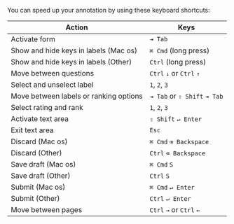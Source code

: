 You can speed up your annotation by using these keyboard shortcuts:

| Action                                 | Keys                              |
| -------------------------------------- | --------------------------------- |
| Activate form                          | `⇥ Tab`                           |
| Show and hide keys in labels (Mac os)  | `⌘ Cmd` (long press)              |
| Show and hide keys in labels (Other)   | `Ctrl` (long press)               |
| Move between questions                 | `Ctrl` `↓` or `Ctrl` `↑`  |
| Select and unselect label              | `1`, `2`, `3`                     |
| Move between labels or ranking options | `⇥ Tab` or `⇧ Shift` `⇥ Tab`      |
| Select rating and rank                 | `1`, `2`, `3`                     |
| Activate text area                     | `⇧ Shift` `↵ Enter`               |
| Exit text area                         | `Esc`                             |
| Discard (Mac os)                       | `⌘ Cmd` `⌫ Backspace`             |
| Discard (Other)                        | `Ctrl` `⌫ Backspace`              |
| Save draft (Mac os)                    | `⌘ Cmd` `S`                       |
| Save draft (Other)                     | `Ctrl` `S`                        |
| Submit (Mac os)                        | `⌘ Cmd` `↵ Enter`                 |
| Submit (Other)                         | `Ctrl` `↵ Enter`                  |
| Move between pages                     | `Ctrl` `→` or `Ctrl` `←`|
